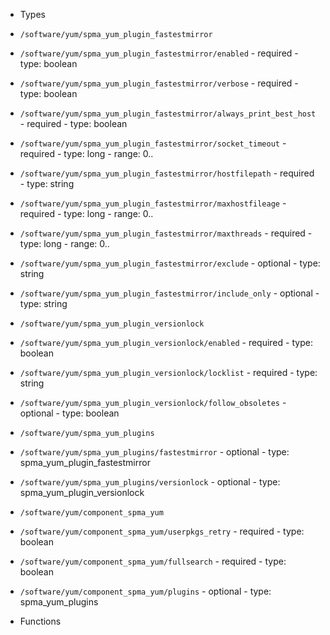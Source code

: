 - Types
  - `/software/yum/spma_yum_plugin_fastestmirror`
   - `/software/yum/spma_yum_plugin_fastestmirror/enabled`
    - required
    - type: boolean
   - `/software/yum/spma_yum_plugin_fastestmirror/verbose`
    - required
    - type: boolean
   - `/software/yum/spma_yum_plugin_fastestmirror/always_print_best_host`
    - required
    - type: boolean
   - `/software/yum/spma_yum_plugin_fastestmirror/socket_timeout`
    - required
    - type: long
    - range: 0..
   - `/software/yum/spma_yum_plugin_fastestmirror/hostfilepath`
    - required
    - type: string
   - `/software/yum/spma_yum_plugin_fastestmirror/maxhostfileage`
    - required
    - type: long
    - range: 0..
   - `/software/yum/spma_yum_plugin_fastestmirror/maxthreads`
    - required
    - type: long
    - range: 0..
   - `/software/yum/spma_yum_plugin_fastestmirror/exclude`
    - optional
    - type: string
   - `/software/yum/spma_yum_plugin_fastestmirror/include_only`
    - optional
    - type: string
  - `/software/yum/spma_yum_plugin_versionlock`
   - `/software/yum/spma_yum_plugin_versionlock/enabled`
    - required
    - type: boolean
   - `/software/yum/spma_yum_plugin_versionlock/locklist`
    - required
    - type: string
   - `/software/yum/spma_yum_plugin_versionlock/follow_obsoletes`
    - optional
    - type: boolean
  - `/software/yum/spma_yum_plugins`
   - `/software/yum/spma_yum_plugins/fastestmirror`
    - optional
    - type: spma_yum_plugin_fastestmirror
   - `/software/yum/spma_yum_plugins/versionlock`
    - optional
    - type: spma_yum_plugin_versionlock
  - `/software/yum/component_spma_yum`
   - `/software/yum/component_spma_yum/userpkgs_retry`
    - required
    - type: boolean
   - `/software/yum/component_spma_yum/fullsearch`
    - required
    - type: boolean
   - `/software/yum/component_spma_yum/plugins`
    - optional
    - type: spma_yum_plugins

 - Functions
